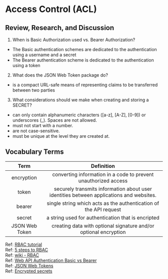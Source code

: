 # Access Control (ACL)  

## Review, Research, and Discussion  

1. When is Basic Authorization used vs. Bearer Authorization?  
- The Basic authentication schemes are dedicated to the authentication using a username and a secret   
- The Bearer authentication scheme is dedicated to the authentication using a token 
2. What does the JSON Web Token package do?  
- is a compact URL-safe means of representing claims to be transferred between two parties
3. What considerations should we make when creating and storing a SECRET?  
-  can only contain alphanumeric characters ([a-z], [A-Z], [0-9]) or underscores (_). Spaces are not allowed.    
-  must not start with a number.  
-  are not case-sensitive.
-  must be unique at the level they are created at.

## Vocabulary Terms  

| Term                    | Definition   | 
| :-------------:         | :----------: | 
| encryption              | converting information in a code to prevent unauthorized access           | 
| token                   | securely transmits information about user identities between applications and websites.             | 
| bearer                  | single string which acts as the authentication of the API request             |
| secret                  | a string used for authentication that is encripted          |
| JSON Web Token          | creating data with optional signature and/or optional encryption             |




Ref: [RBAC tutorial](https://www.youtube.com/watch?v=C4NP8Eon3cA)  
Ref: [5 steps to RBAC](https://www.csoonline.com/article/3060780/5-steps-to-simple-role-based-access-control.html)  
Ref: [wiki - RBAC](https://en.wikipedia.org/wiki/Role-based_access_control)  
Ref: [Web API Authentication Basic vs Bearer](https://newbedev.com/web-api-authentication-basic-vs-bearer)   
Ref: [JSON Web Tokens](jwt.io)  
Ref: [Encrypted secrets](https://docs.github.com/en/actions/security-guides/encrypted-secrets) 


